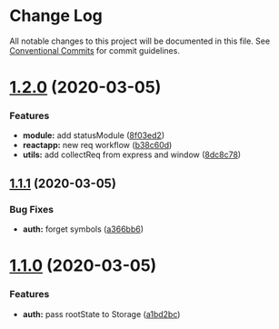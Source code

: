 # Change Log

All notable changes to this project will be documented in this file.
See [Conventional Commits](https://conventionalcommits.org) for commit guidelines.

# [1.2.0](https://github.com/isuvorov/lib-starter-kit/compare/v1.1.1...v1.2.0) (2020-03-05)


### Features

* **module:** add statusModule ([8f03ed2](https://github.com/isuvorov/lib-starter-kit/commit/8f03ed2ffa74f92142eba26e8d7dd825ec69a5e3))
* **reactapp:** new req workflow ([b38c60d](https://github.com/isuvorov/lib-starter-kit/commit/b38c60d56b641ccf39eecd1fb697b9b45da6a9eb))
* **utils:** add collectReq from express and window ([8dc8c78](https://github.com/isuvorov/lib-starter-kit/commit/8dc8c78cd974c90c9258872c55d92632f0a0ff0a))





## [1.1.1](https://github.com/isuvorov/lib-starter-kit/compare/v1.1.0...v1.1.1) (2020-03-05)


### Bug Fixes

* **auth:** forget symbols ([a366bb6](https://github.com/isuvorov/lib-starter-kit/commit/a366bb63e44072411735e8f4f244dd0f8e7ecf94))





# [1.1.0](https://github.com/isuvorov/lib-starter-kit/compare/v1.0.64...v1.1.0) (2020-03-05)


### Features

* **auth:** pass rootState to Storage ([a1bd2bc](https://github.com/isuvorov/lib-starter-kit/commit/a1bd2bcc2f4446161df582e4a3d5ae73b9a32976))
